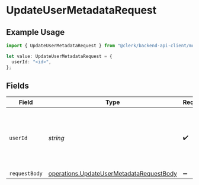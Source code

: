 # UpdateUserMetadataRequest

## Example Usage

```typescript
import { UpdateUserMetadataRequest } from "@clerk/backend-api-client/models/operations";

let value: UpdateUserMetadataRequest = {
  userId: "<id>",
};
```

## Fields

| Field                                                                                                | Type                                                                                                 | Required                                                                                             | Description                                                                                          |
| ---------------------------------------------------------------------------------------------------- | ---------------------------------------------------------------------------------------------------- | ---------------------------------------------------------------------------------------------------- | ---------------------------------------------------------------------------------------------------- |
| `userId`                                                                                             | *string*                                                                                             | :heavy_check_mark:                                                                                   | The ID of the user whose metadata will be updated and merged                                         |
| `requestBody`                                                                                        | [operations.UpdateUserMetadataRequestBody](../../models/operations/updateusermetadatarequestbody.md) | :heavy_minus_sign:                                                                                   | N/A                                                                                                  |